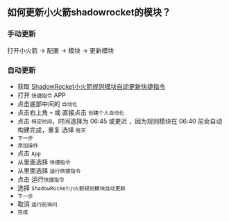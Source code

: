 ## 如何更新小火箭shadowrocket的模块？

### 手动更新

打开小火箭 -> 配置 -> 模块 -> 更新模块

### 自动更新

- 获取 [ShadowRocket小火箭规则模块自动更新快捷指令](https://www.icloud.com/shortcuts/efbe70cf34304ec4a9c5fa2cc269d171)
- 打开 `快捷指令` APP
- 点击底部中间的 `自动化`
- 点击右上角 `+` 或 直接点击 `创建个人自动化`
- 点击 `特定时间`，时间选择为 06:45 或更迟 ，因为规则模块在 06:40 前会自动构建完成，重复 选择 `每天`
- `下一步`
- `添加操作`
- 点击 `App`
- 从里面选择 `快捷指令`
- 从里面选择 `运行快捷指令`
- 点击 运行`快捷指令`
- 选择 `ShadowRocket小火箭规则模块自动更新`
- `下一步`
- 取消 `运行前询问`
- `完成`

